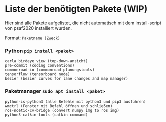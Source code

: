 # Liste der benötigten Pakete (WIP)

Hier sind alle Pakete aufgelistet, die nicht automatisch mit dem install-script von psaf2020 installiert wurden.

Format: ```Paketname (Zweck)```

### Python ```pip install <paket>```
```
carla_birdeye_view (top-down-ansicht)
pre-commit (coding conventions)
commonroad-io (commonroad planungstools)
tensorflow (tensorboard node)
bezier (bezier curves for lane changes and map manager)
```
### Paketmanager ```sudo apt install <paket>```
```
python-is-python3 (alle Befehle mit python3 und pip3 ausführen)
wmctrl (Fenster mit Befehl öffnen und schließen)
ros-noetic-cv-bridge (convert numpy img to ros img)
python3-catkin-tools (catkin command)
```
